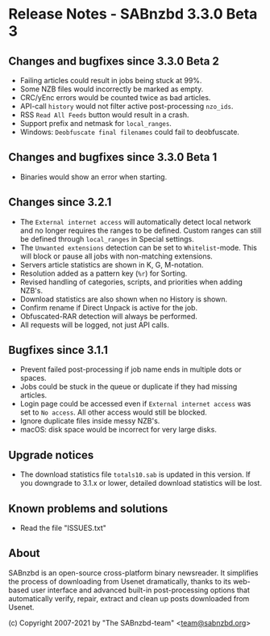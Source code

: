 Release Notes - SABnzbd 3.3.0 Beta 3
=========================================================

## Changes and bugfixes since 3.3.0 Beta 2
- Failing articles could result in jobs being stuck at 99%.
- Some NZB files would incorrectly be marked as empty.
- CRC/yEnc errors would be counted twice as bad articles.
- API-call `history` would not filter active post-processing `nzo_ids`.
- RSS `Read All Feeds` button would result in a crash.
- Support prefix and netmask for `local_ranges`.
- Windows: `Deobfuscate final filenames` could fail to deobfuscate.

## Changes and bugfixes since 3.3.0 Beta 1
- Binaries would show an error when starting.

## Changes since 3.2.1
- The `External internet access` will automatically detect local network
  and no longer requires the ranges to be defined. Custom ranges can still
  be defined through `local_ranges` in Special settings.
- The `Unwanted extensions` detection can be set to `Whitelist`-mode. 
  This will block or pause all jobs with non-matching extensions.
- Servers article statistics are shown in K, G, M-notation.
- Resolution added as a pattern key (`%r`) for Sorting.
- Revised handling of categories, scripts, and priorities when adding NZB's.
- Download statistics are also shown when no History is shown.
- Confirm rename if Direct Unpack is active for the job.
- Obfuscated-RAR detection will always be performed.
- All requests will be logged, not just API calls.

## Bugfixes since 3.1.1
- Prevent failed post-processing if job name ends in multiple dots or spaces.
- Jobs could be stuck in the queue or duplicate if they had missing articles.
- Login page could be accessed even if `External internet access` was set
  to `No access`. All other access would still be blocked.
- Ignore duplicate files inside messy NZB's.
- macOS: disk space would be incorrect for very large disks.

## Upgrade notices
- The download statistics file `totals10.sab` is updated in this 
  version. If you downgrade to 3.1.x or lower, detailed download 
  statistics will be lost.

## Known problems and solutions
- Read the file "ISSUES.txt"

## About
  SABnzbd is an open-source cross-platform binary newsreader.
  It simplifies the process of downloading from Usenet dramatically, thanks
  to its web-based user interface and advanced built-in post-processing options
  that automatically verify, repair, extract and clean up posts downloaded
  from Usenet.

  (c) Copyright 2007-2021 by "The SABnzbd-team" \<team@sabnzbd.org\>
